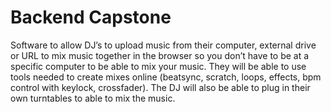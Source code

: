 # Backend Capstone

Software to allow DJ’s to upload music from their computer, external drive or URL to mix music together in the browser so you don’t have to be at a specific computer to be able to mix your music. They will be able to use tools needed to create mixes online (beatsync, scratch, loops, effects, bpm control with keylock, crossfader). The DJ will also be able to plug in their own turntables to able to mix the music.
